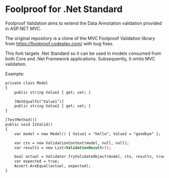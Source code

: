 Foolproof for .Net Standard
===========================

Foolproof Validation aims to extend the Data Annotation validation provided in ASP.NET MVC.

The original repository is a clone of the MVC Foolproof Validation library from https://foolproof.codeplex.com/ with bug fixes.

This fork targets .Net Standard so it can be used in models consumed from both Core and .Net Framework applications.  Subsequently, it omits MVC validation.

Example:
```html
private class Model
{
	public string Value1 { get; set; }

	[NotEqualTo("Value1")]
	public string Value2 { get; set; }
}

[TestMethod()]
public void IsValid()
{
	var model = new Model() { Value1 = "hello", Value2 = "goodbye" };

	var ctx = new ValidationContext(model, null, null);
	var results = new List<ValidationResult>();

	bool actual = Validator.TryValidateObject(model, ctx, results, true);
	var expected = true;
	Assert.AreEqual(actual, expected);
}
```
